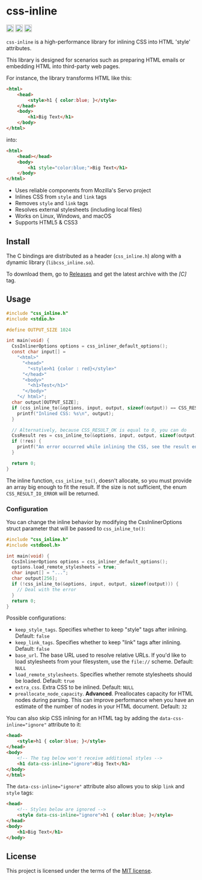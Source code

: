 # css-inline

[<img alt="build status" src="https://img.shields.io/github/actions/workflow/status/Stranger6667/css-inline/build.yml?style=flat-square&labelColor=555555&logo=github" height="20">](https://github.com/Stranger6667/css-inline)
[<img alt="codecov.io" src="https://img.shields.io/codecov/c/gh/Stranger6667/css-inline?logo=codecov&style=flat-square&token=tOzvV4kDY0" height="20">](https://app.codecov.io/github/Stranger6667/css-inline)
[<img alt="gitter" src="https://img.shields.io/gitter/room/Stranger6667/css-inline?style=flat-square" height="20">](https://gitter.im/Stranger6667/css-inline)

`css-inline` is a high-performance library for inlining CSS into HTML 'style' attributes.

This library is designed for scenarios such as preparing HTML emails or embedding HTML into third-party web pages.

For instance, the library transforms HTML like this:

```html
<html>
    <head>
        <style>h1 { color:blue; }</style>
    </head>
    <body>
        <h1>Big Text</h1>
    </body>
</html>
```

into:

```html
<html>
    <head></head>
    <body>
        <h1 style="color:blue;">Big Text</h1>
    </body>
</html>
```

- Uses reliable components from Mozilla's Servo project
- Inlines CSS from `style` and `link` tags
- Removes `style` and `link` tags
- Resolves external stylesheets (including local files)
- Works on Linux, Windows, and macOS
- Supports HTML5 & CSS3

## Install

The C bindings are distributed as a header (`css_inline.h`) along with a dynamic library (`libcss_inline.so`).

To download them, go to [Releases](https://github.com/Stranger6667/css-inline/releases) and get the latest archive with the *[C]* tag.

## Usage

```c
#include "css_inline.h"
#include <stdio.h>

#define OUTPUT_SIZE 1024

int main(void) {
  CssInlinerOptions options = css_inliner_default_options();
  const char input[] =
    "<html>"
      "<head>"
        "<style>h1 {color : red}</style>"
      "</head>"
      "<body>"
        "<h1>Test</h1>"
      "</body>"
    "</ html>";
  char output[OUTPUT_SIZE];
  if (css_inline_to(&options, input, output, sizeof(output)) == CSS_RESULT_OK) {
    printf("Inlined CSS: %s\n", output);
  }

  // Alternatively, because CSS_RESULT_OK is equal to 0, you can do
  CssResult res = css_inline_to(&options, input, output, sizeof(output));
  if (!res) {
    printf("An error occurred while inlining the CSS, see the result enum type: %d", res);
  }

  return 0;
}
```

The inline function, `css_inline_to()`, doesn't allocate, so you must provide an array big enough to fit the result. If the size is not sufficient, the enum `CSS_RESULT_IO_ERROR` will be returned.

### Configuration

You can change the inline behavior by modifying the CssInlinerOptions struct parameter that will be passed to `css_inline_to()`:

```c
#include "css_inline.h"
#include <stdbool.h>

int main(void) {
  CssInlinerOptions options = css_inliner_default_options();
  options.load_remote_stylesheets = true;
  char input[] = "...";
  char output[256];
  if (!css_inline_to(&options, input, output, sizeof(output))) {
    // Deal with the error
  }
  return 0;
}
```

Possible configurations:

- `keep_style_tags`. Specifies whether to keep "style" tags after inlining. Default: `false`
- `keep_link_tags`. Specifies whether to keep "link" tags after inlining. Default: `false`
- `base_url`. The base URL used to resolve relative URLs. If you'd like to load stylesheets from your filesystem, use the `file://` scheme. Default: `NULL`
- `load_remote_stylesheets`. Specifies whether remote stylesheets should be loaded. Default: `true`
- `extra_css`. Extra CSS to be inlined. Default: `NULL`
- `preallocate_node_capacity`. **Advanced**. Preallocates capacity for HTML nodes during parsing. This can improve performance when you have an estimate of the number of nodes in your HTML document. Default: `32`

You can also skip CSS inlining for an HTML tag by adding the `data-css-inline="ignore"` attribute to it:

```html
<head>
    <style>h1 { color:blue; }</style>
</head>
<body>
    <!-- The tag below won't receive additional styles -->
    <h1 data-css-inline="ignore">Big Text</h1>
</body>
</html>
```

The `data-css-inline="ignore"` attribute also allows you to skip `link` and `style` tags:

```html
<head>
    <!-- Styles below are ignored -->
    <style data-css-inline="ignore">h1 { color:blue; }</style>
</head>
<body>
    <h1>Big Text</h1>
</body>
```

## License

This project is licensed under the terms of the [MIT license](https://opensource.org/licenses/MIT).
